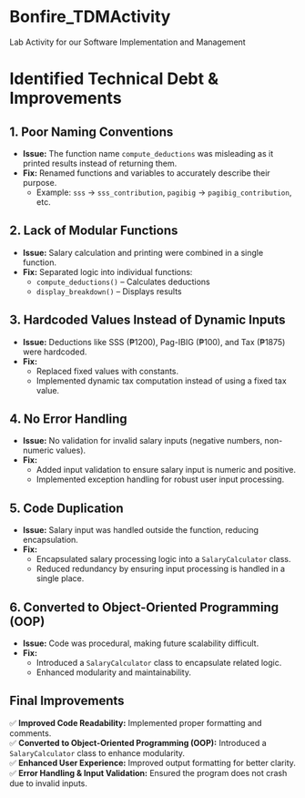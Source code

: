 # Bonfire_TDMActivity
Lab Activity for our Software Implementation and Management

# Identified Technical Debt & Improvements

## 1. Poor Naming Conventions  
- **Issue:** The function name `compute_deductions` was misleading as it printed results instead of returning them.  
- **Fix:** Renamed functions and variables to accurately describe their purpose.  
  - Example: `sss` → `sss_contribution`, `pagibig` → `pagibig_contribution`, etc.  

## 2. Lack of Modular Functions  
- **Issue:** Salary calculation and printing were combined in a single function.  
- **Fix:** Separated logic into individual functions:  
  - `compute_deductions()` – Calculates deductions  
  - `display_breakdown()` – Displays results  

## 3. Hardcoded Values Instead of Dynamic Inputs  
- **Issue:** Deductions like SSS (₱1200), Pag-IBIG (₱100), and Tax (₱1875) were hardcoded.  
- **Fix:**  
  - Replaced fixed values with constants.  
  - Implemented dynamic tax computation instead of using a fixed tax value.

## 4. No Error Handling  
- **Issue:** No validation for invalid salary inputs (negative numbers, non-numeric values).  
- **Fix:**  
  - Added input validation to ensure salary input is numeric and positive.  
  - Implemented exception handling for robust user input processing.  

## 5. Code Duplication  
- **Issue:** Salary input was handled outside the function, reducing encapsulation.  
- **Fix:**  
  - Encapsulated salary processing logic into a `SalaryCalculator` class.  
  - Reduced redundancy by ensuring input processing is handled in a single place.  

## 6. Converted to Object-Oriented Programming (OOP)  
- **Issue:** Code was procedural, making future scalability difficult.  
- **Fix:**  
  - Introduced a `SalaryCalculator` class to encapsulate related logic.  
  - Enhanced modularity and maintainability.  

## Final Improvements  
✅ **Improved Code Readability:** Implemented proper formatting and comments.  
✅ **Converted to Object-Oriented Programming (OOP):** Introduced a `SalaryCalculator` class to enhance modularity.  
✅ **Enhanced User Experience:** Improved output formatting for better clarity.  
✅ **Error Handling & Input Validation:** Ensured the program does not crash due to invalid inputs.    